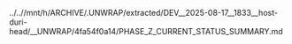 ../..//mnt/h/ARCHIVE/.UNWRAP/extracted/DEV__2025-08-17__1833__host-duri-head/__UNWRAP/4fa54f0a14/PHASE_Z_CURRENT_STATUS_SUMMARY.md